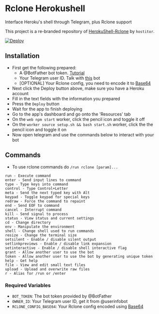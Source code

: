 # Rclone Herokushell
 Interface Heroku's shell through Telegram, plus Rclone support

This project is a re-branded repository of [HerokuShell-Rclone](https://github.com/hostitor/HerokuShell-Rclone) by `hostitor`.
 
[![Deploy](https://www.herokucdn.com/deploy/button.svg)](https://heroku.com/deploy?template=https://github.com/vaibhav200420/Rclone-HerokuShell)

## Installation
- First get the following prepared:
  - A @BotFather bot token. [Tutorial](https://www.siteguarding.com/en/how-to-get-telegram-bot-api-token)
  - Your Telegram user ID. Talk with [this](https://t.me/userinfobot) bot
  - [OPTIONAL] Your Rclone config, you need to encode it to [Base64](https://www.base64encode.org)
- Next click the Deploy button above, make sure you have a Heroku account
- Fill in the text fields with the information you prepared
- Press the `Deploy` button
- Wait for the app to finish deploying
- Go to the app's dashboard and go onto the 'Resources' tab
- On the `web npm start` worker, click the pencil icon and toggle it off
- On the `worker source setup.sh && bash start.sh` worker, click the the pencil icon and toggle it on
- Now open telegram and use the commands below to interact with your bot

## Commands
- To use rclone commands do `/run rclone [param]...`
```
run - Execute command
enter - Send input lines to command
type - Type keys into command
control - Type Control+Letter
meta - Send the next typed key with Alt
keypad - Toggle keypad for special keys
redraw - Force the command to repaint
end - Send EOF to command
cancel - Interrupt command
kill - Send signal to process
status - View status and current settings
cd - Change directory
env - Manipulate the environment
shell - Change shell used to run commands
resize - Change the terminal size
setsilent - Enable / disable silent output
setlinkpreviews - Enable / disable link expansion
setinteractive - Enable / disable shell interactive flag
grant - Allow another user to use the bot
token - Allow another user to use the bot by generating unique token
help - Get help
file - View and edit small text files
upload - Upload and overwrite raw files
r - Alias for /run or /enter
```

### Required Variables

* `BOT_TOKEN`: The bot token provided by @BotFather
* `OWNER_ID`: Your Telegram user ID, get it from @userinfobot
* `RCLONE_CONFIG_BASE64`: Your Rclone config encoded using [Base64](https://www.base64encode.org)
